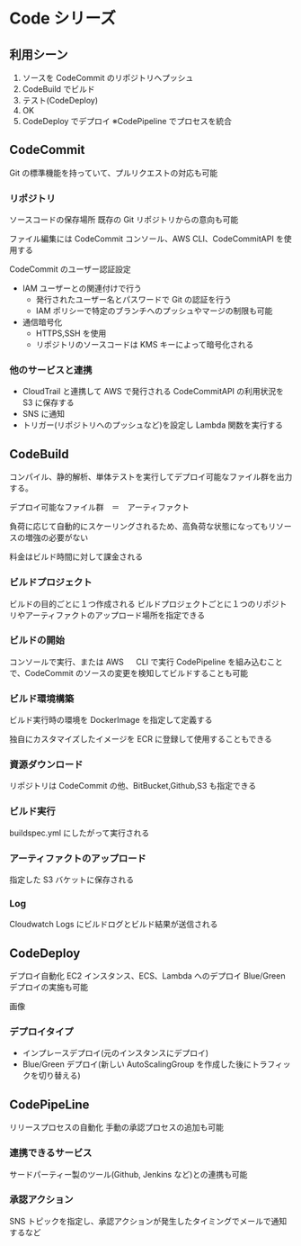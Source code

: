 # Code シリーズ

## 利用シーン

1. ソースを CodeCommit のリポジトリへプッシュ
2. CodeBuild でビルド
3. テスト(CodeDeploy)
4. OK
5. CodeDeploy でデプロイ
   ※CodePipeline でプロセスを統合

## CodeCommit

Git の標準機能を持っていて、プルリクエストの対応も可能

### リポジトリ

ソースコードの保存場所
既存の Git リポジトリからの意向も可能

ファイル編集には CodeCommit コンソール、AWS CLI、CodeCommitAPI を使用する

CodeCommit のユーザー認証設定

- IAM ユーザーとの関連付けで行う
  - 発行されたユーザー名とパスワードで Git の認証を行う
  - IAM ポリシーで特定のブランチへのプッシュやマージの制限も可能
- 通信暗号化
  - HTTPS,SSH を使用
  - リポジトリのソースコードは KMS キーによって暗号化される

### 他のサービスと連携

- CloudTrail と連携して AWS で発行される CodeCommitAPI の利用状況を S3 に保存する
- SNS に通知
- トリガー(リポジトリへのプッシュなど)を設定し Lambda 関数を実行する

## CodeBuild

コンパイル、静的解析、単体テストを実行してデプロイ可能なファイル群を出力する。

デプロイ可能なファイル群　＝　アーティファクト

負荷に応じて自動的にスケーリングされるため、高負荷な状態になってもリソースの増強の必要がない

料金はビルド時間に対して課金される

### ビルドプロジェクト

ビルドの目的ごとに１つ作成される
ビルドプロジェクトごとに１つのリポジトリやアーティファクトのアップロード場所を指定できる

### ビルドの開始

コンソールで実行、または AWS 　 CLI で実行
CodePipeline を組み込むことで、CodeCommit のソースの変更を検知してビルドすることも可能

### ビルド環境構築

ビルド実行時の環境を DockerImage を指定して定義する

独自にカスタマイズしたイメージを ECR に登録して使用することもできる

### 資源ダウンロード

リポジトリは CodeCommit の他、BitBucket,Github,S3 も指定できる

### ビルド実行

buildspec.yml にしたがって実行される

### アーティファクトのアップロード

指定した S3 バケットに保存される

### Log

Cloudwatch Logs にビルドログとビルド結果が送信される

## CodeDeploy

デプロイ自動化
EC2 インスタンス、ECS、Lambda へのデプロイ
Blue/Green デプロイの実施も可能

画像

### デプロイタイプ

- インプレースデプロイ(元のインスタンスにデプロイ)
- Blue/Green デプロイ(新しい AutoScalingGroup を作成した後にトラフィックを切り替える)

## CodePipeLine

リリースプロセスの自動化
手動の承認プロセスの追加も可能

### 連携できるサービス

サードパーティー製のツール(Github, Jenkins など)との連携も可能

### 承認アクション

SNS トピックを指定し、承認アクションが発生したタイミングでメールで通知するなど
